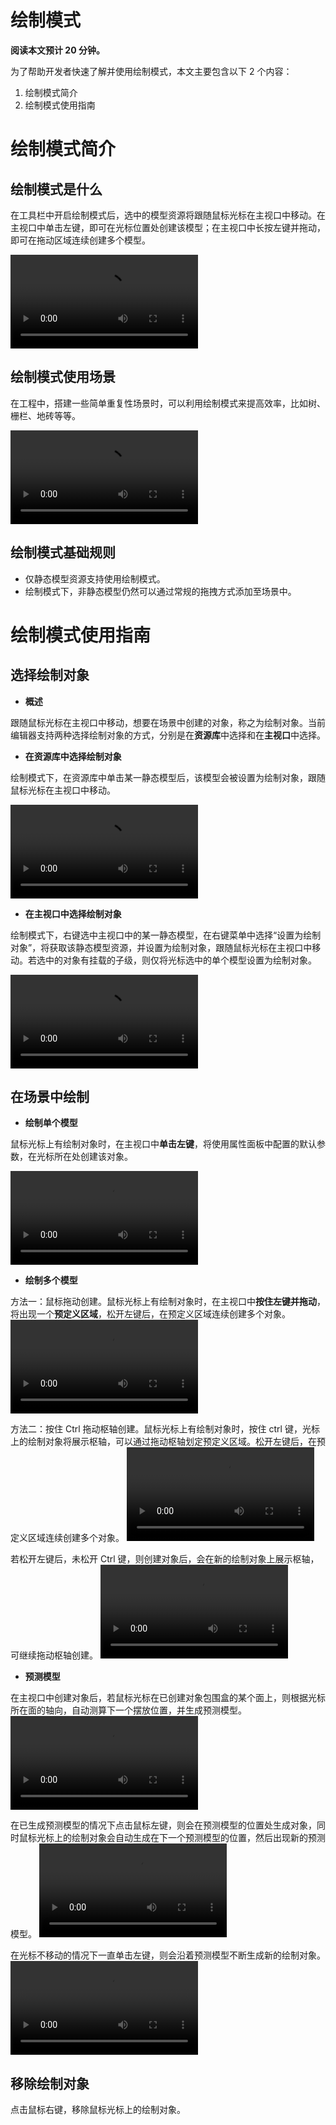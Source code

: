 # 绘制模式

<strong>阅读本文预计 20 分钟。</strong>

为了帮助开发者快速了解并使用绘制模式，本文主要包含以下 2 个内容：

1. 绘制模式简介
2. 绘制模式使用指南

# 绘制模式简介

## 绘制模式是什么

在工具栏中开启绘制模式后，选中的模型资源将跟随鼠标光标在主视口中移动。在主视口中单击左键，即可在光标位置处创建该模型；在主视口中长按左键并拖动，即可在拖动区域连续创建多个模型。

<video controls src="https://cdn.233xyx.com/1678432324654_705.mp4"></video>

## 绘制模式使用场景

在工程中，搭建一些简单重复性场景时，可以利用绘制模式来提高效率，比如树、栅栏、地砖等等。

<video controls src="https://cdn.233xyx.com/1678432324715_140.mp4"></video>

## 绘制模式基础规则

- 仅静态模型资源支持使用绘制模式。
- 绘制模式下，非静态模型仍然可以通过常规的拖拽方式添加至场景中。

# 绘制模式使用指南

## 选择绘制对象

- <strong>概述</strong>

跟随鼠标光标在主视口中移动，想要在场景中创建的对象，称之为绘制对象。当前编辑器支持两种选择绘制对象的方式，分别是在<strong>资源库</strong>中选择和在<strong>主视口</strong>中选择。

- <strong>在资源库中选择绘制对象</strong>

绘制模式下，在资源库中单击某一静态模型后，该模型会被设置为绘制对象，跟随鼠标光标在主视口中移动。

<video controls src="https://cdn.233xyx.com/1678432324683_905.mp4"></video>

- <strong>在主视口中选择绘制对象</strong>

绘制模式下，右键选中主视口中的某一静态模型，在右键菜单中选择“设置为绘制对象”，将获取该静态模型资源，并设置为绘制对象，跟随鼠标光标在主视口中移动。若选中的对象有挂载的子级，则仅将光标选中的单个模型设置为绘制对象。

<video controls src="https://cdn.233xyx.com/1678432324744_574.mp4"></video>

## 在场景中绘制

- <strong>绘制单个模型</strong>

鼠标光标上有绘制对象时，在主视口中<strong>单击左键</strong>，将使用属性面板中配置的默认参数，在光标所在处创建该对象。

<video controls src="https://cdn.233xyx.com/1678432324773_509.mp4"></video>

- <strong>绘制多个模型</strong>

方法一：鼠标拖动创建。鼠标光标上有绘制对象时，在主视口中<strong>按住左键并拖动</strong>，将出现一个<strong>预定义区域</strong>，松开左键后，在预定义区域连续创建多个对象。
<video controls src="https://cdn.233xyx.com/1678877574821_396.mp4"></video>

方法二：按住 Ctrl 拖动枢轴创建。鼠标光标上有绘制对象时，按住 ctrl 键，光标上的绘制对象将展示枢轴，可以通过拖动枢轴划定预定义区域。松开左键后，在预定义区域连续创建多个对象。
<video controls src="https://cdn.233xyx.com/1678877575167_069.mp4"></video>

若松开左键后，未松开 Ctrl 键，则创建对象后，会在新的绘制对象上展示枢轴，可继续拖动枢轴创建。
<video controls src="https://cdn.233xyx.com/1678877574776_053.mp4"></video>

- <strong>预测模型</strong>

在主视口中创建对象后，若鼠标光标在已创建对象包围盒的某个面上，则根据光标所在面的轴向，自动测算下一个摆放位置，并生成预测模型。
<video controls src="https://cdn.233xyx.com/1678877575107_929.mp4"></video>

在已生成预测模型的情况下点击鼠标左键，则会在预测模型的位置处生成对象，同时鼠标光标上的绘制对象会自动生成在下一个预测模型的位置，然后出现新的预测模型。
<video controls src="https://cdn.233xyx.com/1678877575192_067.mp4"></video>

在光标不移动的情况下一直单击左键，则会沿着预测模型不断生成新的绘制对象。
<video controls src="https://cdn.233xyx.com/1678877575081_427.mp4"></video>

## 移除绘制对象

点击鼠标右键，移除鼠标光标上的绘制对象。
